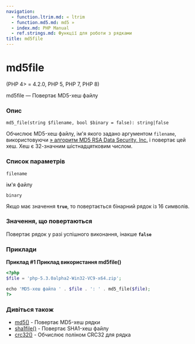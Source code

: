 ```yaml
---
navigation:
  - function.ltrim.md: « ltrim
  - function.md5.md: md5 »
  - index.md: PHP Manual
  - ref.strings.md: Функції для роботи з рядками
title: md5file
---
```

# md5file

(PHP 4> = 4.2.0, PHP 5, PHP 7, PHP 8)

md5file — Повертає MD5-хеш файлу

### Опис

```methodsynopsis
md5_file(string $filename, bool $binary = false): string|false
```

Обчислює MD5-хеш файлу, ім'я якого задано аргументом `filename`, використовуючи [» алгоритм MD5 RSA Data Security, Inc.](http://www.faqs.org/rfcs/rfc1321) і повертає цей хеш. Хеш є 32-значним шістнадцятковим числом.

### Список параметрів

`filename`

ім'я файлу

`binary`

Якщо має значення **`true`**, то повертається бінарний рядок із 16 символів.

### Значення, що повертаються

Повертає рядок у разі успішного виконання, інакше **`false`**

### Приклади

**Приклад #1 Приклад використання **md5file()****

```php
<?php
$file = 'php-5.3.0alpha2-Win32-VC9-x64.zip';

echo 'MD5-хеш файла ' . $file . ': ' . md5_file($file);
?>
```

### Дивіться також

-   [md5()](function.md5.md) - Повертає MD5-хеш рядки
-   [sha1file()](function.sha1-file.html) - Повертає SHA1-хеш файлу
-   [crc32()](function.crc32.md) - Обчислює поліном CRC32 для рядка
